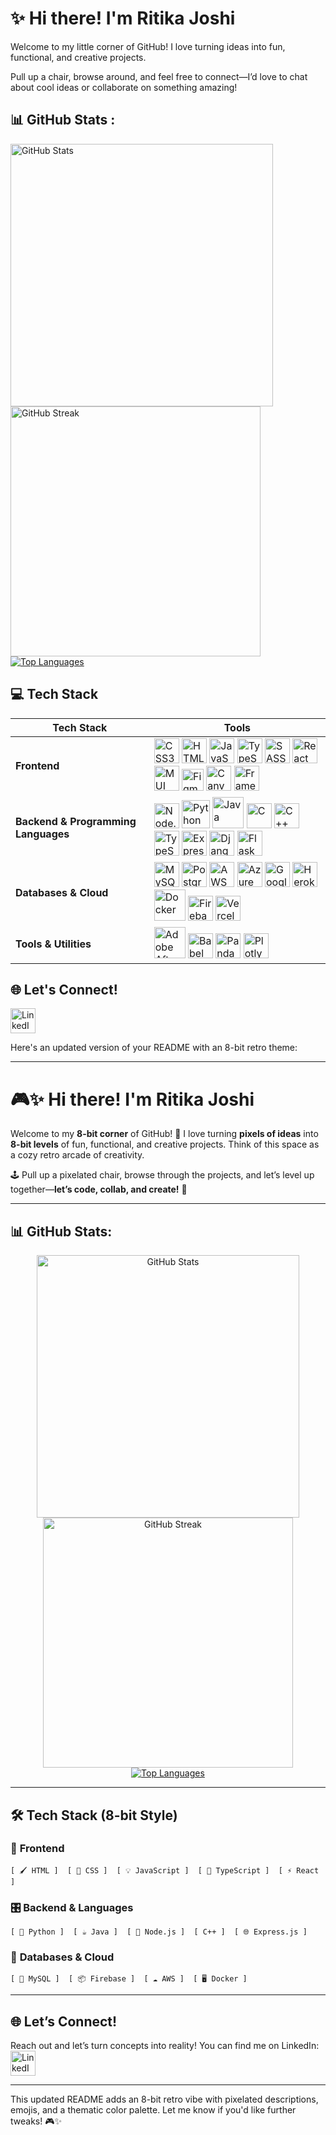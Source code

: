 # ✨ Hi there! I'm Ritika Joshi  

Welcome to my little corner of GitHub! I love turning ideas into fun, functional, and creative projects.

Pull up a chair, browse around, and feel free to connect—I’d love to chat about cool ideas or collaborate on something amazing!

## 📊 GitHub Stats :
<a href="https://github.com/rjoshi141">
  <img src="https://github-readme-stats.vercel.app/api?username=rjoshi141&theme=highcontrast&hide_border=true&include_all_commits=true&count_private=true&bg_color=0D1117&border_radius=15" alt="GitHub Stats" width="420" style="border-radius:15;" />
</a>
<a href="https://git.io/streak-stats">
  <img src="https://github-readme-streak-stats.herokuapp.com?user=rjoshi141&theme=codestackr&hide_border=true&border_radius=15&short_numbers=true" alt="GitHub Streak" width="400" />
</a>
<a href="https://github.com/rjoshi141">
  <img src="https://github-readme-stats.vercel.app/api/top-langs/?username=rjoshi141&layout=compact&theme=midnight-purple&hide_border=true&bg_color=0E1116&border_radius=15" alt="Top Languages" />
</a>

## 💻 Tech Stack

| Tech Stack             | Tools                                                                                                                                                                                                                                                                                                                                                                                                       |
|-------------------------|-------------------------------------------------------------------------------------------------------------------------------------------------------------------------------------------------------------------------------------------------------------------------------------------------------------------------------------------------------------------------------------------------------------|
| **Frontend**           | <img src="https://cdn.jsdelivr.net/gh/devicons/devicon/icons/css3/css3-original.svg" alt="CSS3" width="40" height="40"/> <img src="https://cdn.jsdelivr.net/gh/devicons/devicon/icons/html5/html5-original.svg" alt="HTML5" width="40" height="40"/> <img src="https://cdn.jsdelivr.net/gh/devicons/devicon/icons/javascript/javascript-original.svg" alt="JavaScript" width="40" height="40"/> <img src="https://cdn.jsdelivr.net/gh/devicons/devicon/icons/typescript/typescript-original.svg" alt="TypeScript" width="40" height="40"/> <img src="https://cdn.jsdelivr.net/gh/devicons/devicon/icons/sass/sass-original.svg" alt="SASS" width="40" height="40"/> <img src="https://cdn.jsdelivr.net/gh/devicons/devicon/icons/react/react-original.svg" alt="React" width="40" height="40"/> <img src="https://img.icons8.com/color/48/000000/material-ui.png" alt="MUI" width="40" height="40"/> <img src="https://cdn.jsdelivr.net/gh/devicons/devicon/icons/figma/figma-original.svg" alt="Figma" width="35" height="35"/> <img src="https://cdn.jsdelivr.net/gh/devicons/devicon/icons/canva/canva-original.svg" alt="Canva" width="40" height="40"/> <img src="https://raw.githubusercontent.com/simple-icons/simple-icons/develop/icons/framer.svg" alt="Framer" width="40" height="40"/> |
| **Backend & Programming Languages** | <img src="https://cdn.jsdelivr.net/gh/devicons/devicon/icons/nodejs/nodejs-original.svg" alt="Node.js" width="40" height="40"/> <img src="https://cdn.jsdelivr.net/gh/devicons/devicon/icons/python/python-original.svg" alt="Python" width="45" height="45"/> <img src="https://cdn.jsdelivr.net/gh/devicons/devicon/icons/java/java-original.svg" alt="Java" width="50" height="50"/> <img src="https://cdn.jsdelivr.net/gh/devicons/devicon/icons/c/c-original.svg" alt="C" width="40" height="40"/> <img src="https://cdn.jsdelivr.net/gh/devicons/devicon/icons/cplusplus/cplusplus-original.svg" alt="C++" width="40" height="40"/> <img src="https://cdn.jsdelivr.net/gh/devicons/devicon/icons/typescript/typescript-original.svg" alt="TypeScript" width="40" height="40"/> <img src="https://cdn.jsdelivr.net/gh/devicons/devicon/icons/express/express-original.svg" alt="Express.js" width="40" height="40"/> <img src="https://img.icons8.com/ios-filled/50/000000/django.png" alt="Django" width="40" height="40"/> <img src="https://cdn.jsdelivr.net/gh/devicons/devicon/icons/flask/flask-original.svg" alt="Flask" width="40" height="40"/> |
| **Databases & Cloud**  | <img src="https://cdn.jsdelivr.net/gh/devicons/devicon/icons/mysql/mysql-original.svg" alt="MySQL" width="40" height="40"/> <img src="https://cdn.jsdelivr.net/gh/devicons/devicon/icons/postgresql/postgresql-original.svg" alt="Postgres" width="40" height="40"/> <img src="https://img.icons8.com/color/48/000000/amazon-web-services.png" alt="AWS" width="40" height="40"/> <img src="https://cdn.jsdelivr.net/gh/devicons/devicon/icons/azure/azure-original.svg" alt="Azure" width="40" height="40"/> <img src="https://cdn.jsdelivr.net/gh/devicons/devicon/icons/googlecloud/googlecloud-original.svg" alt="Google Cloud" width="40" height="40"/> <img src="https://cdn.jsdelivr.net/gh/devicons/devicon/icons/heroku/heroku-original.svg" alt="Heroku" width="40" height="40"/> <img src="https://cdn.jsdelivr.net/gh/devicons/devicon/icons/docker/docker-original.svg" alt="Docker" width="50" height="50"/> <img src="https://cdn.jsdelivr.net/gh/devicons/devicon/icons/firebase/firebase-plain.svg" alt="Firebase" width="40" height="40"/> <img src="https://cdn.jsdelivr.net/gh/devicons/devicon/icons/vercel/vercel-original.svg" alt="Vercel" width="40" height="40"/> |
| **Tools & Utilities**  | <img src="https://img.icons8.com/color/48/000000/adobe-after-effects.png" alt="Adobe After Effects" width="50" height="50"/> <img src="https://cdn.jsdelivr.net/gh/devicons/devicon/icons/babel/babel-original.svg" alt="Babel" width="40" height="40"/> <img src="https://cdn.jsdelivr.net/gh/devicons/devicon/icons/pandas/pandas-original.svg" alt="Pandas" width="40" height="40"/> <img src="https://cdn.jsdelivr.net/gh/devicons/devicon/icons/plotly/plotly-original.svg" alt="Plotly" width="40" height="40"/> |


## 🌐 Let's Connect!
<a href="https://www.linkedin.com/in/ritika-joshi-9395591a7/" target="_blank">
  <img src="https://img.icons8.com/color/48/000000/linkedin.png" alt="LinkedIn" width="40" height="40" />
</a>




Here's an updated version of your README with an 8-bit retro theme:

---

# 🎮✨ Hi there! I'm Ritika Joshi  

Welcome to my **8-bit corner** of GitHub! 🎹 I love turning **pixels of ideas** into **8-bit levels** of fun, functional, and creative projects. Think of this space as a cozy retro arcade of creativity.  

🕹️ Pull up a pixelated chair, browse through the projects, and let’s level up together—**let’s code, collab, and create!** 🚀

---

## 📊 GitHub Stats:  
<div align="center">
  <a href="https://github.com/rjoshi141">
    <img src="https://github-readme-stats.vercel.app/api?username=rjoshi141&theme=radical&hide_border=true&include_all_commits=true&count_private=true&bg_color=1A1A1D&title_color=F72585&text_color=FFFFFF&icon_color=FFD700&border_radius=15" alt="GitHub Stats" width="420" />
  </a>
  <a href="https://git.io/streak-stats">
    <img src="https://github-readme-streak-stats.herokuapp.com?user=rjoshi141&theme=radical&hide_border=true&border_radius=15&background=1A1A1D" alt="GitHub Streak" width="400" />
  </a>
  <a href="https://github.com/rjoshi141">
    <img src="https://github-readme-stats.vercel.app/api/top-langs/?username=rjoshi141&layout=compact&theme=radical&hide_border=true&bg_color=1A1A1D&title_color=F72585&text_color=FFFFFF&icon_color=FFD700&border_radius=15" alt="Top Languages" />
  </a>
</div>

---

## 🛠️ Tech Stack (8-bit Style)

### 🎨 **Frontend**
```
[ 🖌️ HTML ]  [ 🎨 CSS ]  [ 💡 JavaScript ]  [ 🔧 TypeScript ]  [ ⚡ React ]
```

### 🎛️ **Backend & Languages**
```
[ 🐍 Python ]  [ ☕ Java ]  [ 🚀 Node.js ]  [ C++ ]  [ 🌐 Express.js ] 
```

### 📀 **Databases & Cloud**
```
[ 🔗 MySQL ]  [ 📦 Firebase ]  [ ☁️ AWS ]  [ 🖥️ Docker ]
```

---

## 🌐 Let’s Connect!  

Reach out and let’s turn concepts into reality! You can find me on LinkedIn:  
<a href="https://www.linkedin.com/in/ritika-joshi-9395591a7/" target="_blank">
  <img src="https://img.icons8.com/color/48/000000/linkedin.png" alt="LinkedIn" width="40" height="40" />
</a>

---

This updated README adds an 8-bit retro vibe with pixelated descriptions, emojis, and a thematic color palette. Let me know if you'd like further tweaks! 🎮✨
